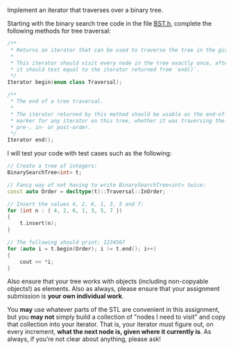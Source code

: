 Implement an iterator that traverses over a binary tree.

Starting with the binary search tree code in the file [BST.h](https://memorialu.gitlab.io/Engineering/ECE/Teaching/data-structures/website/assignment/2/BST.h), complete the following methods for tree traversal:

```C++
/**
 * Returns an iterator that can be used to traverse the tree in the given order.
 *
 * This iterator should visit every node in the tree exactly once, after which
 * it should test equal to the iterator returned from `end()`.
 */
Iterator begin(enum class Traversal);

/**
 * The end of a tree traversal.
 *
 * The iterator returned by this method should be usable as the end-of-iteration
 * marker for any iterator on this tree, whether it was traversing the tree in
 * pre-, in- or post-order.
 */
Iterator end();
```

I will test your code with test cases such as the following:

```C++
// Create a tree of integers:
BinarySearchTree<int> t;

// Fancy way of not having to write BinarySearchTree<int> twice:
const auto Order = decltype(t)::Traversal::InOrder;

// Insert the values 4, 2, 6, 1, 3, 5 and 7:
for (int n : { 4, 2, 6, 1, 3, 5, 7 })
{
	t.insert(n);
}

// The following should print: 1234567
for (auto i = t.begin(Order); i != t.end(); i++)
{
	cout << *i;
}
```

Also ensure that your tree works with objects (including non-copyable objects!) as elements. Also as always, please ensure that your assignment submission is **your own individual work**.

You **may** use whatever parts of the STL are convenient in this assignment, but you **may not** simply build a collection of "nodes I need to visit" and copy that collection into your iterator. That is, your iterator must figure out, on every increment, **what the next node is, given where it currently is**. As always, if you’re not clear about anything, please ask!